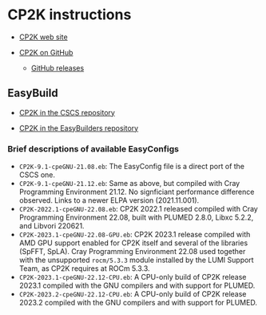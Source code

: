 # CP2K instructions

-   [CP2K web site](https://www.cp2k.org/)

-   [CP2K on GitHub](https://github.com/cp2k/cp2k)

    -   [GitHub releases](https://github.com/cp2k/cp2k/releases)

## EasyBuild

-   [CP2K in the CSCS repository](https://github.com/eth-cscs/production/tree/master/easybuild/easyconfigs/c/CP2K)

-   [CP2K in the EasyBuilders repository](https://github.com/easybuilders/easybuild-easyconfigs/tree/develop/easybuild/easyconfigs/c/CP2K)

### Brief descriptions of available EasyConfigs

-   `CP2K-9.1-cpeGNU-21.08.eb`: The EasyConfig file is a direct port of the CSCS one.
-   `CP2K-9.1-cpeGNU-21.12.eb`: Same as above, but compiled with Cray Programming Environment 21.12. 
    No signficiant performance difference observed. Links to a newer ELPA version (2021.11.001).
-   `CP2K-2022.1-cpeGNU-22.08.eb`: CP2K 2022.1 released compiled with Cray Programming Environment 22.08, 
    built with PLUMED 2.8.0, Libxc 5.2.2, and Libvori 220621.
-   `CP2K-2023.1-cpeGNU-22.08-GPU.eb`: CP2K 2023.1 release compiled with AMD GPU support enabled for CP2K 
    itself and several of the libraries (SpFFT, SpLA). Cray Programming Environment 22.08 used together with 
    the unsupported `rocm/5.3.3` module installed by the LUMI Support Team, as CP2K requires at ROCm 5.3.3.
-   `CP2K-2023.1-cpeGNU-22.12-CPU.eb`: A CPU-only build of CP2K release 2023.1 compiled with the GNU compilers
    and with support for PLUMED.
-   `CP2K-2023.2-cpeGNU-22.12-CPU.eb`: A CPU-only build of CP2K release 2023.2 compiled with the GNU compilers
    and with support for PLUMED.


